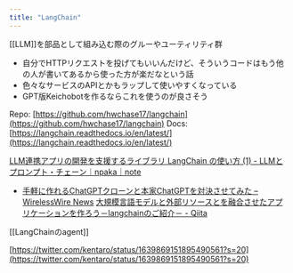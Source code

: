 ```yaml
---
title: "LangChain"
---
```


[[LLM]]を部品として組み込む際のグルーやユーティリティ群
- 自分でHTTPリクエストを投げてもいいんだけど、そういうコードはもう他の人が書いてあるから使った方が楽だなという話
- 色々なサービスのAPIとかもラップして使いやすくなっている
- GPT版Keichobotを作るならこれを使うのが良さそう

Repo: [https://github.com/hwchase17/langchain](https://github.com/hwchase17/langchain)
Docs: [https://langchain.readthedocs.io/en/latest/](https://langchain.readthedocs.io/en/latest/)

[LLM連携アプリの開発を支援するライブラリ LangChain の使い方 (1) - LLMとプロンプト・チェーン｜npaka｜note](https://note.com/npaka/n/n61ad59380a43)
- [手軽に作れるChatGPTクローンと本家ChatGPTを対決させてみた – WirelessWire News](https://wirelesswire.jp/2022/12/83810/)
[大規模言語モデルと外部リソースとを融合させたアプリケーションを作ろう－langchainのご紹介－ - Qiita](https://qiita.com/wwwcojp/items/c7f43c5f964b8db8a890)

[[LangChainのagent]]

[https://twitter.com/kentaro/status/1639869151895490561?s=20](https://twitter.com/kentaro/status/1639869151895490561?s=20)
